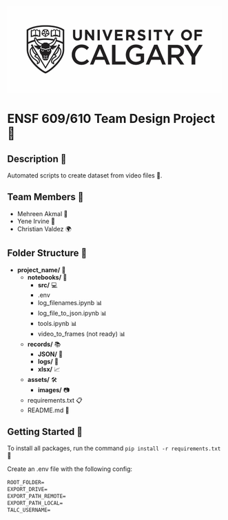 ![UofC logo](assets/images/uofc_logo-black.jpg)

# ENSF 609/610 Team Design Project 🚀

## Description 📝

Automated scripts to create dataset from video files 🎥.

## Team Members 👥

- Mehreen Akmal 🌟
- Yene Irvine 💫
- Christian Valdez 🌍

## Folder Structure 📂

- **project_name/** 📁
  - **notebooks/** 📓
    - **src/** 💻
    - .env
    - log_filenames.ipynb 📊
    - log_file_to_json.ipynb 📊
    - tools.ipynb 📊
    - video_to_frames (not ready) 📊
  - **records/** 📚
    - **JSON/** 📄
    - **logs/** 📜
    - **xlsx/** 📈
  - **assets/** 🛠️
    - **images/** 📷
  - requirements.txt 📋
  - README.md 📖

## Getting Started 🌟

To install all packages, run the command `pip install -r requirements.txt` 💼

Create an .env file with the following config:

```
ROOT_FOLDER=
EXPORT_DRIVE=
EXPORT_PATH_REMOTE=
EXPORT_PATH_LOCAL=
TALC_USERNAME=
```
